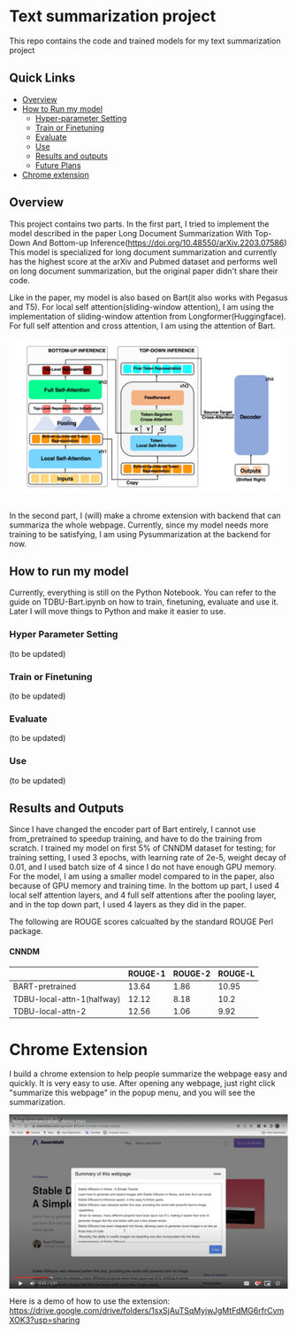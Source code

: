 # Text summarization project

This repo contains the code and trained models for my text summarization project

## Quick Links

- [Overview](#overview)
- [How to Run my model](#how-to-run-my-model)
  -  [Hyper-parameter Setting](#hyper-parameter-setting)
  -  [Train or Finetuning](#train-or-finetuning)
  -  [Evaluate](#evaluate)
  -  [Use](#use)
  - [Results and outputs](#results-and-outputs)
  - [Future Plans](#future-plans)
- [Chrome extension](#chrome-extension)

## Overview

This project contains two parts. In the first part, I tried to implement the model described in the paper Long Document Summarization With Top-Down And Bottom-up Inference(https://doi.org/10.48550/arXiv.2203.07586) This model is specialized for long document summarization and currently has the highest score at the arXiv and Pubmed dataset and performs well on long document summarization, but the original paper didn't share their code.

Like in the paper, my model is also based on Bart(it also works with Pegasus and T5). For local self attention(sliding-window attention), I am using the implementation of sliding-window attention from Longformer(Huggingface). For full self attention and cross attention, I am using the attention of Bart. 


<div  align="center">
 <img src="model.jpg" width = "550" alt="d" align=center />
</div>

<br />

In the second part, I (will) make a chrome extension with backend that can summariza the whole webpage. Currently, since my model needs more training to be satisfying, I am using Pysummarization at the backend for now.


## How to run my model

Currently, everything is still on the Python Notebook. You can refer to the guide on TDBU-Bart.ipynb on how to train, finetuning, evaluate and use it. Later I will move things to Python and make it easier to use.

### Hyper Parameter Setting
(to be updated)
### Train or Finetuning
(to be updated)
### Evaluate
(to be updated)
### Use
(to be updated)
## Results and Outputs

Since I have changed the encoder part of Bart entirely, I cannot use from_pretrained to speedup training, and have to do the training from scratch. I trained my model on first 5% of CNNDM dataset for testing; for training setting, I used 3 epochs, with learning rate of 2e-5, weight decay of 0.01, and I used batch size of 4 since I do not have enough GPU memory. For the model, I am using a smaller model compared to in the paper, also because of GPU memory and training time. In the bottom up part, I used 4 local self attention layers, and 4 full self attentions after the pooling layer, and in the top down part, I used 4 layers as they did in the paper. 

The following are ROUGE scores calcualted by the standard ROUGE Perl package. 

#### CNNDM
|                   | ROUGE-1 | ROUGE-2 | ROUGE-L |
|-------------------|---------|---------|---------|
| BART-pretrained   | 13.64   | 1.86    | 10.95   |
| TDBU-local-attn-1(halfway) | 12.12   | 8.18   | 10.2   |
| TDBU-local-attn-2 | 12.56   | 1.06    | 9.92    |

# Chrome Extension

I build a chrome extension to help people summarize the webpage easy and quickly. It is very easy to use. After opening any webpage, just right click "summarize this webpage" in the popup menu, and you will see the summarization.

<div  align="center">
 <img src="chrome_ext.png" width = "550" alt="d" align=center />
</div>

Here is a demo of how to use the extension: https://drive.google.com/drive/folders/1sxSjAuTSqMyjwJgMtFdMG6rfrCvmXOK3?usp=sharing
